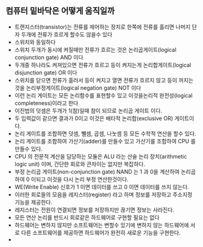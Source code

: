 ## 컴퓨터 밑바닥은 어떻게 움직일까

* 트랜지스터(transistor)는 전류를 제어하는 장치로 한쪽에 전류를 흘리면 나머지 단자 두개에 전류가 흐르게 할수도 않을수 있다
* 스위치와 동일하다
* 스위치 두개가 동시에 켜질때만 전류가 흐르는 것은 논리곱게이트(logical conjunction gate) AND 이다
* 두개중 하나라도 켜져있으면 전류가 흐르고 등이 켜지는게 논리합게이트(logical disjunction gate) OR 이다
* 스위치를 닫으면 전류가 흘러서 등이 켜지고 열면 전류가 흐르지 않고 등이 꺼지는것을 논리부정게이트(logical negation gate) NOT 이다
* 이런 논리 게이트는 모든 논리함수를 표현할수 있고 이것을논리적 완전성(logical completeness)이라고 한다
* 이진법의 덧셈은 두개가 1(참)일때 참이 되므로 논리곱 게이트 이다.
* 두 입력값이 같으면 결과가 0이고 이것은 배타적 논리합(exclusive OR) 게이트이다.
* 논리 게이트를 조합하면 덧셈, 뺄셈, 곱셈, 나눗셈 등 모든 수학적 연산을 할수 있다.
* 논리 게이트를 조합하여 가산기(adder)를 만들수 있고 가산기를 조합하여 CPU 를 만들수 있다.
* CPU 의 전문적 계산을 담당하는 모듈은 ALU 라는 산술 논리 장치(arithmetic logic unit) 이며, 간단한 회로와 큰차이는 없지만 복잡하다.
* 부정 논리곱 게이트(non-conjunction gate) NAND 는 1 과 0을 계산하여 논리곱 하여 0 이되고 이것을 다시 논리 부정 연산한것이다.
* WE(Write Enable) 신호가 1 이면 데이터를 쓰고 0 이면 데이터를 쓰지 않는다.
* 이러한 회로들의 모음을 레지스터(register) 라고 하며 정보를 저장하고 주소지정 기능을 제공한다.
* 레지스터는 전원이 연결되면 정보를 저장하지만 끊기면 정보는 사라진다.
* 모든 연산 논리를 반드시 회로같은 하드웨어로 구현할 필요는 없다
* 하드웨어는 변하지 않지만 소프트웨어는 변할수 있기에 변하지 않는 하드웨어에 서로 다른 소프트웨어를 제공하면 하드웨어가 완전히 새로운 기능을 구현한다.
* 